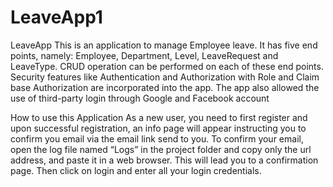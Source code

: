 # LeaveApp1
LeaveApp
This is an application to manage Employee leave. It has five end points, namely: Employee, Department, Level, LeaveRequest and LeaveType.
CRUD operation can be performed on each of these end points.
Security features like Authentication and Authorization with Role and Claim base Authorization are incorporated into the app. 
The app also allowed the use of third-party login through Google and Facebook account

How to use this Application
As a new user, you need to first register and upon successful registration,
an info page will appear instructing you to confirm you email via the email link send to you.
To confirm your email, open the log file named “Logs” in the project folder and copy only the url address, and paste it in a web browser.
This will lead you to a confirmation page. Then click on login and enter all your login credentials.  
